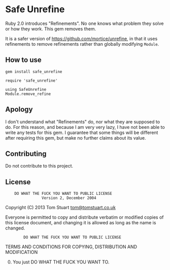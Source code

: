 # Safe Unrefine
Ruby 2.0 introduces "Refinements". No one knows what problem they solve or how
they work. This gem removes them.

It is a safer version of https://github.com/mortice/unrefine, in that it uses
refinements to remove refinements rather than globally modifying `Module`.

## How to use
    gem install safe_unrefine  
  
    require 'safe_unrefine'

    using SafeUnrefine
    Module.remove_refine

## Apology
I don't understand what "Refinements" do, nor what they are supposed to do.
For this reason, and because I am very very lazy, I have not been able to 
write any tests for this gem. I guarantee that some things will be different
after requiring this gem, but make no further claims about its value.

## Contributing
Do not contribute to this project.

## License
        DO WHAT THE FUCK YOU WANT TO PUBLIC LICENSE 
                    Version 2, December 2004 

 Copyright (C) 2013 Tom Stuart <tom@tomstuart.co.uk>

 Everyone is permitted to copy and distribute verbatim or modified 
 copies of this license document, and changing it is allowed as long 
 as the name is changed. 

            DO WHAT THE FUCK YOU WANT TO PUBLIC LICENSE 
   TERMS AND CONDITIONS FOR COPYING, DISTRIBUTION AND MODIFICATION 

  0. You just DO WHAT THE FUCK YOU WANT TO.
